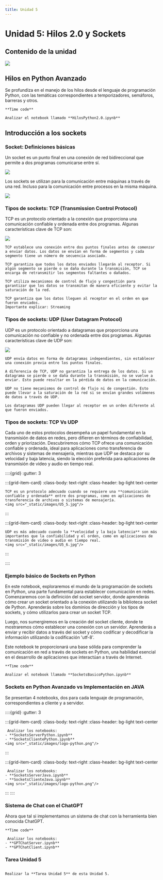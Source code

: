 ```yaml
---
title: Unidad 5
---
```

# Unidad 5: Hilos 2.0 y Sockets

## Contenido de la unidad

<img src="_static/images/contenidoU5.png"/>

## Hilos en Python Avanzado
Se profundiza en el manejo de los hilos desde el lenguaje de programación Python, con las temáticas correspondientes a temporizadores, semáforos, barreras y otros.

```{note}
**Time code**

Analizar el notebook llamado **HilosPython2.0.ipynb**

```

## Introducción a los sockets
### Socket: Definiciones básicas

Un socket es un punto final en una conexión de red bidireccional que permite a dos programas comunicarse entre sí.

<img src="_static/images/U5_1.jpg"/>

Los sockets se utilizan para la comunicación entre máquinas a través de una red. Incluso para la comunicación entre procesos en la misma máquina.

<img src="_static/images/U5_2.jpg"/>

### Tipos de sockets: TCP (Transmission Control Protocol)

TCP es un protocolo orientado a la conexión que proporciona una comunicación confiable y ordenada entre dos programas. Algunas características clave de TCP son:

<img src="_static/images/U5_3.jpg"/>

```{dropdown} Orientado a la conexión
TCP establece una conexión entre dos puntos finales antes de comenzar a enviar datos. Los datos se envían en forma de segmentos y cada segmento tiene un número de secuencia asociado.
```

```{dropdown} Comunicación confiable
TCP garantiza que todos los datos enviados llegarán al receptor. Si algún segmento se pierde o se daña durante la transmisión, TCP se encarga de retransmitir los segmentos faltantes o dañados.
```

```{dropdown} Control de flujo y congestión
TCP utiliza mecanismos de control de flujo y congestión para garantizar que los datos se transmitan de manera eficiente y evitar la saturación de la red.
```

```{dropdown} Transmisión ordenada de datos
TCP garantiza que los datos lleguen al receptor en el orden en que fueron enviados.
Importante explicar: Streaming
```

### Tipos de sockets: UDP (User Datagram Protocol)
UDP es un protocolo orientado a datagramas que proporciona una comunicación no confiable y no ordenada entre dos programas. Algunas características clave de UDP son:

<img src="_static/images/U5_4.jpg"/>

```{dropdown} Orientado a datagramas
UDP envía datos en forma de datagramas independientes, sin establecer una conexión previa entre los puntos finales.
```

```{dropdown} Comunicación no confiable
A diferencia de TCP, UDP no garantiza la entrega de los datos. Si un datagrama se pierde o se daña durante la transmisión, no se vuelve a enviar. Esto puede resultar en la pérdida de datos en la comunicación.
```

```{dropdown} Sin control de flujo ni congestión
UDP no tiene mecanismos de control de flujo ni de congestión. Esto puede llevar a la saturación de la red si se envían grandes volúmenes de datos a través de UDP.
```

```{dropdown} Transmisión no ordenada de datos
Los datagramas UDP pueden llegar al receptor en un orden diferente al que fueron enviados.
```

### Tipos de sockets: TCP Vs UDP
Cada uno de estos protocolos desempeña un papel fundamental en la transmisión de datos en redes, pero difieren en términos de confiabilidad, orden y priorización. Descubriremos cómo TCP ofrece una comunicación confiable y ordenada, ideal para aplicaciones como transferencia de archivos y sistemas de mensajería, mientras que UDP se destaca por su velocidad y baja latencia, siendo la elección preferida para aplicaciones de transmisión de video y audio en tiempo real.

::::{grid}
:gutter: 3

:::{grid-item-card}
:class-body: text-right
:class-header: bg-light text-center
```{dropdown} TCP
TCP es un protocolo adecuado cuando se requiere una **comunicación confiable y ordenada** entre dos programas, como en aplicaciones de transferencia de archivos o sistemas de mensajería. 
<img src="_static/images/U5_5.jpg"/>

```
:::

:::{grid-item-card}
:class-body: text-right
:class-header: bg-light text-center
```{dropdown} UDP
UDP es más adecuado cuando la **velocidad y la baja latencia** son más importantes que la confiabilidad y el orden, como en aplicaciones de transmisión de video o audio en tiempo real.
<img src="_static/images/U5_6.jpg"/>

```
:::

::::

### Ejemplo básico de Sockets en Python

En este notebook, exploraremos el mundo de la programación de sockets en Python, una parte fundamental para establecer comunicación en redes. Comenzaremos con la definición del socket servidor, donde aprenderás cómo crear un socket orientado a la conexión utilizando la biblioteca socket de Python. Aprenderás sobre los dominios de dirección y los tipos de sockets, y cómo utilizarlos para crear un socket TCP.

Luego, nos sumergiremos en la creación del socket cliente, donde te mostraremos cómo establecer una conexión con un servidor. Aprenderás a enviar y recibir datos a través del socket y cómo codificar y decodificar la información utilizando la codificación 'utf-8'.

Este notebook te proporcionará una base sólida para comprender la comunicación en red a través de sockets en Python, una habilidad esencial en el desarrollo de aplicaciones que interactúan a través de Internet.

```{note}
**Time code**

Analizar el notebook llamado **SocketsBasicoPython.ipynb**

```

### Sockets en Python Avanzado vs Implementación en JAVA

Se presentan 4 notebooks, dos para cada lenguaje de programación, correspondientes a cliente y a servidor.

::::{grid}
:gutter: 3

:::{grid-item-card}
:class-body: text-right
:class-header: bg-light text-center
```{dropdown} Python
 Analizar los notebooks:
- **SocketsServerPython.ipynb**
- **SocketsClientePython.ipynb**
<img src="_static/images/logo-python.png"/>

```
:::

:::{grid-item-card}
:class-body: text-right
:class-header: bg-light text-center
```{dropdown} JAVA
 Analizar los notebooks:
- **SocketsServerJava.ipynb**
- **SocketsClienteJava.ipynb**
<img src="_static/images/logo-python.png"/>
```
:::
::::

### Sistema de Chat con el ChatGPT

Ahora que tal si implementamos un sistema de chat con la herramienta bien conocida ChatGPT.


```{note}
**Time code**

 Analizar los notebooks:
- **GPTChatServer.ipynb**
- **GPTChatClient.ipynb**

```

### Tarea Unidad 5
```{note}

Realizar la **Tarea Unidad 5** de esta Unidad 5.

```

